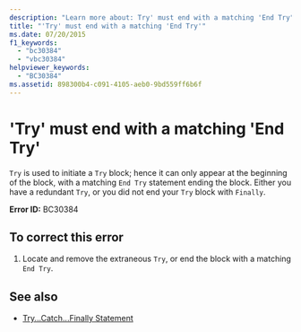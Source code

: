 ```yaml
---
description: "Learn more about: Try' must end with a matching 'End Try"
title: "'Try' must end with a matching 'End Try'"
ms.date: 07/20/2015
f1_keywords: 
  - "bc30384"
  - "vbc30384"
helpviewer_keywords: 
  - "BC30384"
ms.assetid: 898300b4-c091-4105-aeb0-9bd559ff6b6f
---
```

# 'Try' must end with a matching 'End Try'

`Try` is used to initiate a `Try` block; hence it can only appear at the beginning of the block, with a matching `End Try` statement ending the block. Either you have a redundant `Try`, or you did not end your `Try` block with `Finally`.  
  
 **Error ID:** BC30384  
  
## To correct this error  
  
1. Locate and remove the extraneous `Try`, or end the block with a matching `End Try`.  
  
## See also

- [Try...Catch...Finally Statement](../language-reference/statements/try-catch-finally-statement.md)
